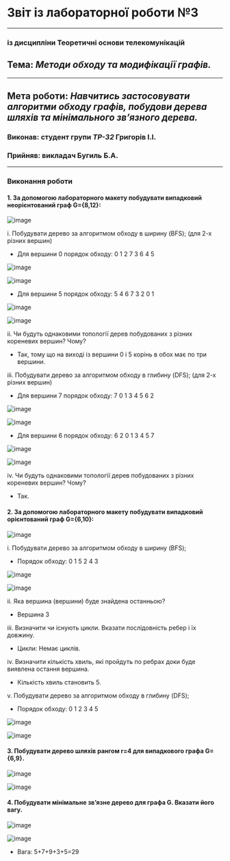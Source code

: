 # Звіт із лабораторної роботи №3
---
### із дисципліни Теоретичні основи телекомунікацій
## Тема: *Методи обходу та модифікації графів.*
---
## Мета роботи: *Навчитись застосовувати алгоритми обходу графів, побудови дерева шляхів та мінімального зв’язного дерева.*

### Виконав: студент групи *ТР-32* Григорів І.І.
### Прийняв: викладач Бугиль Б.А.
---

### Виконання роботи
#### 1.	За допомогою лабораторного макету побудувати випадковий неорієнтований граф G={8,12}:

![image](https://github.com/IgorGrigoriv/Grigoriv_lab_totk_2021/blob/main/lab_3/1_1.png)

i.	Побудувати дерево за алгоритмом обходу в ширину (BFS); (для 2-х різних вершин)
* Для вершини 0 порядок обходу: 0 1 2 7 3 6 4 5

![image](https://github.com/IgorGrigoriv/Grigoriv_lab_totk_2021/blob/main/lab_3/1_2.png)

![image](https://github.com/IgorGrigoriv/Grigoriv_lab_totk_2021/blob/main/lab_3/1_3.1.png)

* Для вершини 5 порядок обходу: 5 4 6 7 3 2 0 1

![image](https://github.com/IgorGrigoriv/Grigoriv_lab_totk_2021/blob/main/lab_3/1_4.png)

![image](https://github.com/IgorGrigoriv/Grigoriv_lab_totk_2021/blob/main/lab_3/1_5.png)

ii.	Чи будуть однаковими топології дерев побудованих з різних кореневих вершин? Чому?
* Так, тому що на виході із вершини 0 і 5 корінь в обох має по три вершини.

iii.	Побудувати дерево за алгоритмом обходу в глибину (DFS); (для 2-х різних вершин)
* Для вершини 7 порядок обходу: 7 0 1 3 4 5 6 2

![image](https://github.com/IgorGrigoriv/Grigoriv_lab_totk_2021/blob/main/lab_3/2_1.png)

![image](https://github.com/IgorGrigoriv/Grigoriv_lab_totk_2021/blob/main/lab_3/2_2.png)

* Для вершини 6 порядок обходу: 6 2 0 1 3 4 5 7

![image](https://github.com/IgorGrigoriv/Grigoriv_lab_totk_2021/blob/main/lab_3/2_3.png)

![image](https://github.com/IgorGrigoriv/Grigoriv_lab_totk_2021/blob/main/lab_3/2_4.png)

iv.	Чи будуть однаковими топології дерев побудованих з різних кореневих вершин? Чому?
* Так.

#### 2.	За допомогою лабораторного макету побудувати випадковий орієнтований граф G={6,10}:

![image](https://github.com/IgorGrigoriv/Grigoriv_lab_totk_2021/blob/main/lab_3/2_5.png)

i.	Побудувати дерево за алгоритмом обходу в ширину (BFS);
* Порядок обходу:  0 1 5 2 4 3

![image](https://github.com/IgorGrigoriv/Grigoriv_lab_totk_2021/blob/main/lab_3/2_6.png)

![image](https://github.com/IgorGrigoriv/Grigoriv_lab_totk_2021/blob/main/lab_3/2_7.png)

ii.	Яка вершина (вершини) буде знайдена останньою?
* Вершина 3

iii.	Визначити чи існують цикли. Вказати послідовність ребер і їх довжину.
* Цикли: Немає циклів.

iv.	Визначити кількість хвиль, які пройдуть по ребрах доки буде виявлена остання вершина.
* Кількість хвиль становить 5.

v.	Побудувати дерево за алгоритмом обходу в глибину (DFS);
* Порядок обходу: 0 1 2 3 4 5

![image](https://github.com/IgorGrigoriv/Grigoriv_lab_totk_2021/blob/main/lab_3/3_2.png)

![image](https://github.com/IgorGrigoriv/Grigoriv_lab_totk_2021/blob/main/lab_3/3_3.png)

#### 3.	Побудувати дерево шляхів рангом r=4 для випадкового графа G={6,9}.

![image](https://github.com/IgorGrigoriv/Grigoriv_lab_totk_2021/blob/main/lab_3/4_1.png)


![image](https://github.com/IgorGrigoriv/Grigoriv_lab_totk_2021/blob/main/lab_3/4_2.png)


#### 4.	Побудувати мінімальне зв’язне дерево для графа G. Вказати його вагу.

![image](https://github.com/IgorGrigoriv/Grigoriv_lab_totk_2021/blob/main/lab_3/4_3.png)


![image](https://github.com/IgorGrigoriv/Grigoriv_lab_totk_2021/blob/main/lab_3/4_4.png)

* Вага: 5+7+9+3+5=29
